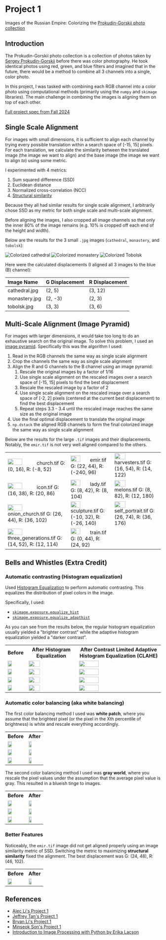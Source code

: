 # Project 1

Images of the Russian Empire: Colorizing the [Prokudin-Gorskii photo collection](https://www.loc.gov/collections/prokudin-gorskii/)

## Introduction

The Prokudin-Gorskii photo collection is a collection of photos taken by [Sergey Prokudin-Gorskii](https://en.wikipedia.org/wiki/Sergey_Prokudin-Gorsky) before there was color photography. He took identical photos using red, green, and blue filters and imagined that in the future, there would be a method to combine all 3 channels into a single, color photo.

In this project, I was tasked with combining each RGB channel into a color photo using computational methods (primarily using  the `numpy` and `skimage` libraries). The main challenge in combining the images is aligning them on top of each other.

[Full project spec from Fall 2024](https://inst.eecs.berkeley.edu/~cs180/fa24/hw/proj1/)

## Single Scale Alignment

For images with small dimensions, it is sufficient to align each channel by trying every possible translation within a search space of [-15, 15] pixels. For each translation, we calculate the similarity between the translated image (the image we want to align) and the base image (the image we want to align *to*) using some metric.

I experimented with 4 metrics:

1. Sum squared difference (SSD)
2. Euclidean distance
3. Normalized cross-correlation (NCC)
4. [Structural similarity](https://scikit-image.org/docs/stable/api/skimage.metrics.html#skimage.metrics.structural_similarity)

Because they all had similar results for single scale alignment, I arbitrarily chose SSD as my metric for both single scale and multi-scale alignment.

Before aligning the images, I also cropped all image channels so that only the inner 80% of the image remains (e.g. 10% is cropped off each end of the height and width).

Below are the results for the 3 small `.jpg` images (`cathedral`, `monastery`, and `tobolsk`):

![Colorized cathedral](assets/cathedral.jpg)
![Colorized monastery](assets/monastery.jpg)
![Colorized Tobolsk](assets/tobolsk.jpg)

Here were the calculated displacements (I aligned all 3 images to the blue (B) channel):

| Image Name | G Displacement | R Displacement |
| :--- | :--- | :--- |
| cathedral.jpg | (2, 5) | (3, 12) |
| monastery.jpg | (2, -3) | (2, 3) |
| tobolsk.jpg | (3, 3) | (3, 6) |

## Multi-Scale Alignment (Image Pyramid)

For images with larger dimensions, it would take too long to do an exhaustive search on the original image. To solve this problem, I used an [image pyramid](https://en.wikipedia.org/wiki/Pyramid_(image_processing)). Specifically this was the algorithm I used:

1. Read in the RGB channels the same way as single scale alignment
2. Crop the channels the same way as single scale alignment
3. Align the R and G channels to the B channel using an image pyramid:
    1. Rescale the original images by a factor of 1/16
    2. Use single scale alignment on the rescaled images over a search space of [-15, 15] pixels to find the best displacement
    3. Rescale the rescaled image by a factor of 2
    4. Use single scale alignment on the rescaled image over a search space of [-2, 2] pixels (centered at the current best displacement) to find the best displacement
    5. Repeat steps 3.3 - 3.4 until the rescaled image reaches the same size as the original image
4. Use the final optimal displacement to translate the original image
5. `np.dstack` the aligned RGB channels to form the final colorized image the same way as single scale alignment

Below are the results for the large `.tif` images and their displacements. Notably, the `emir.tif` is not very well aligned compared to the others.

<table>
    <tr>
        <td><img src="assets/church.jpg" height="50%">church.tif G: (0, 16), R: (-8, 52)</td>
        <td><img src="assets/emir.jpg" height="50%">emir.tif G: (22, 44), R: (-240, 96)</td>
        <td><img src="assets/harvesters.jpg" height="50%">harvesters.tif G: (16, 54), R: (14, 122)</td>
    </tr>
    <tr>
        <td><img src="assets/icon.jpg" height="50%">icon.tif G: (16, 38), R: (20, 86)</td>
        <td><img src="assets/lady.jpg" height="50%">lady.tif G: (8, 42), R: (8, 104)</td>
        <td><img src="assets/melons.jpg" height="50%">melons.tif G: (8, 82), R: (12, 180)</td>
    </tr>
    <tr>
        <td><img src="assets/onion_church.jpg" height="50%">onion_church.tif G: (26, 44), R: (36, 102)</td>
        <td><img src="assets/sculpture.jpg" height="50%">sculpture.tif G: (-10, 32), R: (-26, 140)</td>
        <td><img src="assets/self_portrait.jpg" height="50%">self_portrait.tif G: (26, 74), R: (36, 176)</td>
    </tr>
    <tr>
        <td><img src="assets/three_generations.jpg" height="50%">three_generations.tif G: (14, 52), R: (12, 114)</td>
        <td><img src="assets/train.jpg" height="50%">train.tif G: (0, 44), R: (24, 92)</td>
    </tr>
</table>

## Bells and Whistles (Extra Credit)

### Automatic contrasting (Histogram equalization)

Used [Histogram Equalization](https://en.wikipedia.org/wiki/Histogram_equalization) to perform automatic contrasting. This equalizes the distribution of pixel colors in the image.

Specifically, I used:

- [`skimage.exposure.equalize_hist`](https://scikit-image.org/docs/stable/api/skimage.exposure.html#skimage.exposure.equalize_hist)
- [`skimage.exposure.equalize_adapthist`](https://scikit-image.org/docs/stable/api/skimage.exposure.html#skimage.exposure.equalize_adapthist)

As you can see from the results below, the regular histogram equalization usually yielded a "brighter contrast" while the adaptive histogram equalization yielded a "darker contrast".

<table>
    <tr>
        <th>Before</th>
        <th>After Histogram Equalization</th>
        <th>After Contrast Limited Adaptive Histogram Equalization (CLAHE)</th>
    <tr>
    <tr>
        <td><img src="assets/church.jpg" height="50%"></td>
        <td><img src="assets/hist_equal_church.jpg" height="50%"></td>
        <td><img src="assets/adapt_hist_church.jpg" height="50%"></td>
    </tr>
    <tr>
        <td><img src="assets/icon.jpg" height="50%"></td>
        <td><img src="assets/hist_equal_icon.jpg" height="50%"></td>
        <td><img src="assets/adapt_hist_icon.jpg" height="50%"></td>
    </tr>
    <tr>
        <td><img src="assets/sculpture.jpg" height="50%"></td>
        <td><img src="assets/hist_equal_sculpture.jpg" height="50%"></td>
        <td><img src="assets/adapt_hist_sculpture.jpg" height="50%"></td>
    </tr>
    <tr>
        <td><img src="assets/self_portrait.jpg" height="50%"></td>
        <td><img src="assets/hist_equal_self_portrait.jpg" height="50%"></td>
        <td><img src="assets/adapt_hist_self_portrait.jpg" height="50%"></td>
    </tr>
</table>

### Automatic color balancing (aka white balancing)

The first color balancing method I used was **white patch**, where you assume that the brightest pixel (or the pixel in the Xth percentile of brightness) is white and rescale everything accordingly.

<table>
    <tr>
        <th>Before</th>
        <th>After</th>
    <tr>
    <tr>
        <td><img src="assets/lady.jpg" height="50%"></td>
        <td><img src="assets/white_patch_lady.jpg" height="50%"></td>
    </tr>
    <tr>
        <td><img src="assets/onion_church.jpg" height="50%"></td>
        <td><img src="assets/white_patch_onion_church.jpg" height="50%"></td>
    </tr>
    <tr>
        <td><img src="assets/self_portrait.jpg" height="50%"></td>
        <td><img src="assets/white_patch_self_portrait.jpg" height="50%"></td>
    </tr>
</table>

The second color balancing method I used was **gray world**, where you rescale the pixel values under the assumption that the average pixel value is gray. This resulted in a blueish tinge to images.

<table>
    <tr>
        <th>Before</th>
        <th>After</th>
    <tr>
    <tr>
        <td><img src="assets/harvesters.jpg" height="50%"></td>
        <td><img src="assets/gray_world_harvesters.jpg" height="50%"></td>
    </tr>
    <tr>
        <td><img src="assets/melons.jpg" height="50%"></td>
        <td><img src="assets/gray_world_melons.jpg" height="50%"></td>
    </tr>
    <tr>
        <td><img src="assets/train.jpg" height="50%"></td>
        <td><img src="assets/gray_world_train.jpg" height="50%"></td>
    </tr>
</table>

### Better Features

Noticeably, the `emir.tif` image did not get aligned properly using an image similarity metric of SSD. Switching the metric to maximizing **structural similarity** fixed the alignment. The best displacement was G: (24, 48), R: (46, 102).

<table>
    <tr>
        <th>Before</th>
        <th>After</th>
    <tr>
    <tr>
        <td><img src="assets/emir.jpg" height="50%"></td>
        <td><img src="assets/emir_structural_similarity.jpg" height="50%"></td>
    </tr>
</table>

## References

- [Alec Li's Project 1](https://inst.eecs.berkeley.edu/~cs180/fa23/upload/files/proj1/alec.li/)
- [Jeffrey Tan's Project 1](https://inst.eecs.berkeley.edu/~cs180/fa23/upload/files/proj1/tanjeffreyz02/)
- [Bryan Li's Project 1](https://inst.eecs.berkeley.edu/~cs180/fa23/upload/files/proj1/bryanli0/)
- [Minseok Son's Project 1](https://inst.eecs.berkeley.edu/~cs180/fa23/upload/files/proj1/tom5079/)
- [Introduction to Image Processing with Python by Erika Lacson](https://python.plainenglish.io/introduction-to-image-processing-with-python-bb39c83366a4)

